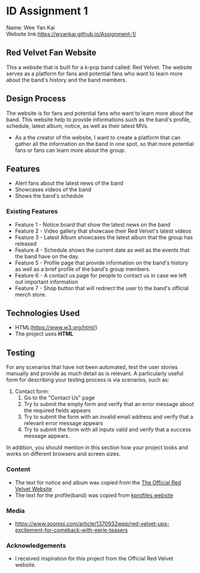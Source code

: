 # ID Assignment 1

Name: Wee Yan Kai <br>
Website link:https://wyankai.github.io/Assignment-1/

## Red Velvet Fan Website


This a website that is built for a k-pop band called: Red Velvet.
The website serves as a platform for fans and potential fans who want to learn more about the band's history and the band members.
 
## Design Process

The website is for fans and potential fans who want to learn more about the band.
This website help to provide informations such as the band's profile, schedule, latest album, notice, as well as their latest MVs. 

- As a the creator of the website, I want to create a platform that can gather all the information on the band in one spot, so that more potential fans or fans can learn more about the group.


## Features
- Alert fans about the latest news of the band
- Showcases videos of the band
- Shows the band's schedule
 
### Existing Features
- Feature 1 - Notice board that show the latest news on the band
- Feature 2 - Video gallery that showcase their Red Velvet's latest videos
- Feature 3 - Latest Album showcases the latest album that the group has released
- Feature 4 - Schedule shows the current date as well as the events that the band have on the day.
- Feature 5 - Profile page that provide information on the band's history as well as a brief profile of the band's group members.
- Feature 6 - A contact us page for people to contact us in case we left out important information
- Feature 7 - Shop button that will redirect the user to the band's official merch store.


## Technologies Used
- HTML(https://www.w3.org/html/)
 - The project uses **HTML**

## Testing

For any scenarios that have not been automated, test the user stories manually and provide as much detail as is relevant. A particularly useful form for describing your testing process is via scenarios, such as:

1. Contact form:
    1. Go to the "Contact Us" page
    2. Try to submit the empty form and verify that an error message about the required fields appears
    3. Try to submit the form with an invalid email address and verify that a relevant error message appears
    4. Try to submit the form with all inputs valid and verify that a success message appears.

In addition, you should mention in this section how your project looks and works on different browsers and screen sizes.



### Content
- The text for notice and album was copied from the [The Official Red Velvet Website](http://redvelvet.smtown.com/)
- The text for the profile(band) was copied from [kprofiles website](https://kprofiles.com/red-velvet-members-profile/)
### Media
- https://www.soompi.com/article/1370932wpp/red-velvet-ups-excitement-for-comeback-with-eerie-teasers

### Acknowledgements

- I received inspiration for this project from the Official Red Velvet website.
